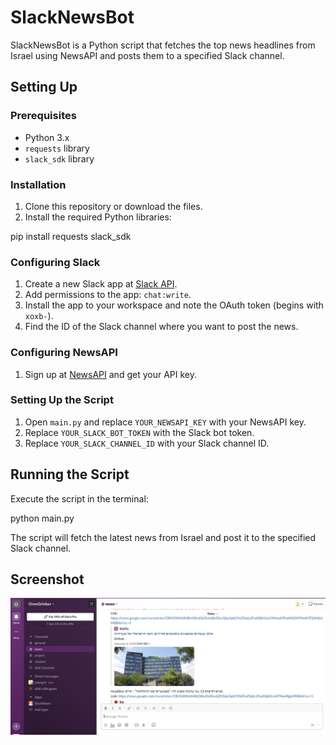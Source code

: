 # SlackNewsBot

SlackNewsBot is a Python script that fetches the top news headlines from Israel using NewsAPI and posts them to a specified Slack channel.

## Setting Up

### Prerequisites
- Python 3.x
- `requests` library
- `slack_sdk` library

### Installation

1. Clone this repository or download the files.
2. Install the required Python libraries:

pip install requests slack_sdk


### Configuring Slack

1. Create a new Slack app at [Slack API](https://api.slack.com/apps).
2. Add permissions to the app: `chat:write`.
3. Install the app to your workspace and note the OAuth token (begins with `xoxb-`).
4. Find the ID of the Slack channel where you want to post the news.

### Configuring NewsAPI

1. Sign up at [NewsAPI](https://newsapi.org/register) and get your API key.

### Setting Up the Script

1. Open `main.py` and replace `YOUR_NEWSAPI_KEY` with your NewsAPI key.
2. Replace `YOUR_SLACK_BOT_TOKEN` with the Slack bot token.
3. Replace `YOUR_SLACK_CHANNEL_ID` with your Slack channel ID.

## Running the Script

Execute the script in the terminal:

python main.py


The script will fetch the latest news from Israel and post it to the specified Slack channel.
## Screenshot

![SlackNewsBot Screenshot](https://github.com/OrenGrinker/SlackNewsAPI/blob/636ff9336802a598e95b44c8736c2a6a3487fbe0/Screenshot%202024-03-02%20at%2019.31.08.png)

